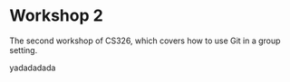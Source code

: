 # Workshop 2

The second workshop of CS326, which covers how to use Git in a group setting.

yadadadada
